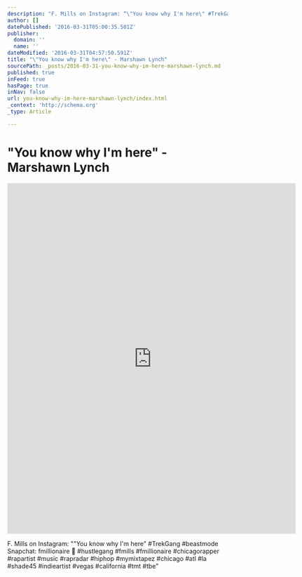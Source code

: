 ```yaml
---
description: "F. Mills on Instagram: “\"You know why I'm here\" #TrekGang #beastmode Snapchat: fmillionaire \uD83D\uDC7B #hustlegang #fmills #fmillionaire #chicagorapper #rapartist #music #rapradar #hiphop #mymixtapez #chicago #atl #la #shade45 #indieartist #vegas #california #tmt #tbe”"
author: []
datePublished: '2016-03-31T05:00:35.501Z'
publisher:
  domain: ''
  name: ''
dateModified: '2016-03-31T04:57:50.591Z'
title: "\"You know why I'm here\" - Marshawn Lynch"
sourcePath: _posts/2016-03-31-you-know-why-im-here-marshawn-lynch.md
published: true
inFeed: true
hasPage: true
inNav: false
url: you-know-why-im-here-marshawn-lynch/index.html
_context: 'http://schema.org'
_type: Article

---
```

# "You know why I'm here" - Marshawn Lynch

<iframe src="https://cdn.embedly.com/widgets/media.html?src=http%3A%2F%2Fscontent.cdninstagram.com%2Ft50.2886-16%2F12898707_1784094671811406_905263147_n.mp4&amp;src_secure=1&amp;url=https%3A%2F%2Fwww.instagram.com%2Fp%2FBDb7e9BrLSY%2F&amp;image=https%3A%2F%2Fscontent.cdninstagram.com%2Ft51.2885-15%2Fe15%2F12907344_216777395346797_1590273734_n.jpg%3Fig_cache_key%3DMTIxNDgyNjEzNjM2MTI4NDc2MA%253D%253D.2&amp;key=b7d04c9b404c499eba89ee7072e1c4f7&amp;type=video%2Fmp4&amp;schema=instagram" width="658" height="799" scrolling="no" frameborder="0" allowfullscreen="allowfullscreen" style=""></iframe>

F. Mills on Instagram: ""You know why I'm here" \#TrekGang \#beastmode Snapchat: fmillionaire 👻 \#hustlegang \#fmills \#fmillionaire \#chicagorapper \#rapartist \#music \#rapradar \#hiphop \#mymixtapez \#chicago \#atl \#la \#shade45 \#indieartist \#vegas \#california \#tmt \#tbe"
